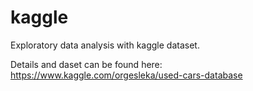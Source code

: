 # kaggle
Exploratory data analysis with kaggle dataset.

Details and daset can be found here:
https://www.kaggle.com/orgesleka/used-cars-database
